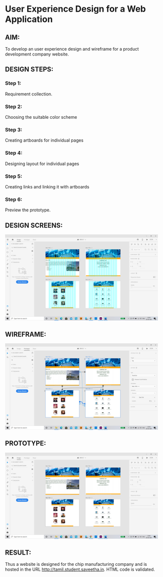 # User Experience Design for a Web Application
## AIM:
To develop an user experience design and wireframe for a product development company website.

## DESIGN STEPS:
### Step 1: 
Requirement collection.
### Step 2:
Choosing the suitable color scheme
### Step 3:
Creating artboards for individual pages
### Step 4:
Designing layout for individual pages
### Step 5:
Creating links and linking it with artboards
### Step 6:
Preview the prototype.

## DESIGN SCREENS:
![output](./static/img/g.png)

## WIREFRAME:
![output](./static/img/w.png)

## PROTOTYPE:
![output](./static/img/p1.png)

## RESULT:
Thus a website is designed for the chip manufacturing company and is hosted in the URL http://tamil.student.saveetha.in. HTML code is validated.